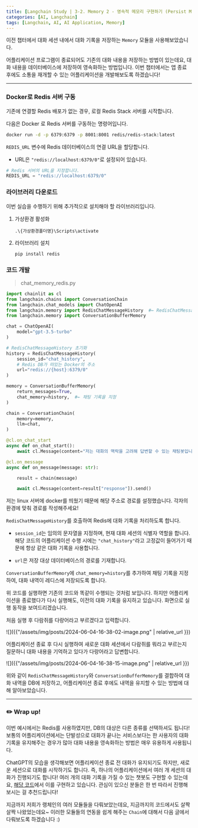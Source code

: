 ```yaml
---
title: [Langchain Study | 3-2. Memory 2 - 영속적 메모리 구현하기 (Persist Memory)]
categories: [AI, Langchain]
tags: [Langchain, AI, AI Application, Memory]		
---
```



이전 챕터에서 대화 세션 내에서 대화 기록을 저장하는 `Memory` 모듈을 사용해보았습니다. 

어플리케이션 프로그램이 종료되어도 기존의 대화 내용을 저장하는 방법이 있는데요, 대화 내용을 데이터베이스에 저장하여 영속화하는 방법입니다. 이번 챕터에서는 앱 종료 후에도 소통을 재개할 수 있는 어플리케이션을 개발해보도록 하겠습니다!

---

### Docker로 Redis 서버 구동

기존에 연결할 Redis 배포가 없는 경우, 로컬 Redis Stack 서버를 시작합니다.

다음은 Docker 로 Redis 서버를 구동하는 명령어입니다.

```bash
docker run -d -p 6379:6379 -p 8001:8001 redis/redis-stack:latest
```

`REDIS_URL` 변수에 Redis 데이터베이스의 연결 URL을 할당합니다.

- URL은 `"redis://localhost:6379/0"`로 설정되어 있습니다.

```python
# Redis 서버의 URL을 지정합니다.
REDIS_URL = "redis://localhost:6379/0"
```

### 라이브러리 다운로드

이번 실습을 수행하기 위해 추가적으로 설치해야 할 라이브러리입니다.

1. 가상환경 활성화
   
   ```shell
   .\{가상환경폴더명}\Scripts\activate
   ```

2. 라이브러리 설치
   
   ```shell
   pip install redis
   ```

### 코드 개발

> chat_memory_redis.py

```python
import chainlit as cl
from langchain.chains import ConversationChain
from langchain.chat_models import ChatOpenAI
from langchain.memory import RedisChatMessageHistory  #← RedisChatMessageHistory를 추가
from langchain.memory import ConversationBufferMemory

chat = ChatOpenAI(
    model="gpt-3.5-turbo"
)

# RedisChatMessageHistory 초기화
history = RedisChatMessageHistory(
    session_id="chat_history",
    # Redis DB가 떠있는 Docker의 주소
    url="redis://{host}:6379/0"
)

memory = ConversationBufferMemory(
    return_messages=True,
    chat_memory=history,  #← 채팅 기록을 지정
)

chain = ConversationChain(
    memory=memory,
    llm=chat,
)

@cl.on_chat_start
async def on_chat_start():
    await cl.Message(content="저는 대화의 맥락을 고려해 답변할 수 있는 채팅봇입니다. 메시지를 입력하세요.").send()

@cl.on_message
async def on_message(message: str):

    result = chain(message)

    await cl.Message(content=result["response"]).send()
```

저는 linux 서버에 docker를 띄웠기 때문에 해당 주소로 경로를 설정했습니다. 각자의 환경에 맞춰 경로를 작성해주세요!

`RedisChatMessageHistory`를 호출하여 Redis에 대화 기록을 처리하도록 합니다.

- `session_id`는 임의의 문자열을 지정하며, 현재 대화 세션의 식별자 역할을 합니다. 해당 코드의 어플리케이션 수행 시에는 `"chat_history"`라고 고정값이 들어가기 때문에 항상 같은 대화 기록을 사용합니다.

- `url`은 저장 대상 데이터베이스의 경로를 기재합니다.

`ConversationBufferMemory`에 `chat_memory=history`를 추가하여 채팅 기록을 지정하여, 대화 내역이 레디스에 저장되도록 합니다.



위 코드를 실행하면 기존의 코드와 똑같이 수행되는 것처럼 보입니다. 하지만 어플리케이션을 종료했다가 다시 실행해도, 이전의 대화 기록을 유지하고 있습니다. 화면으로 실행 동작을 보여드리겠습니다.

처음 실행 후 다람쥐를 다랑어라고 부르겠다고 입력합니다. 

![]({{"/assets/img/posts/2024-06-04-16-38-02-image.png" | relative_url }})

어플리케이션 종료 후 다시 실행하여 새로운 대화 세션에서 다람쥐를 뭐라고 부르는지 질문하니 대화 내용을 기억하고 있다가 다랑어라고 답변합니다.

![]({{"/assets/img/posts/2024-06-04-16-38-15-image.png" | relative_url }})

위와 같이 `RedisChatMessageHistory`와 `ConversationBufferMemory`를 결합하여 대화 내역을 DB에 저장하고, 어플리케이션 종료 후에도 내역을 유지할 수 있는 방법에 대해 알아보았습니다.

---

### ✏️ Wrap up!

이번 예시에서는 Redis를 사용하였지만, DB의 대상은 다른 종류를 선택하셔도 됩니다! 보통의 어플리케이션에서는 단발성으로 대화가 끝나는 서비스보다는 한 사용자의 대화 기록을 유지해주는 경우가 많아 대화 내용을 영속화하는 방법은 매우 유용하게 사용됩니다.

ChatGPT의 모습을 생각해보면 어플리케이션 종료 전 대화가 유지되기도 하지만, 새로운 세션으로 대화를 시작하기도 합니다. 즉, 하나의 어플리케이션에서 여러 개 세션의 대화가 진행되기도 합니다! 여러 개의 대화 기록을 가질 수 있는 챗봇도 구현할 수 있는데요, [해당 코드](https://github.com/wikibook/langchain/blob/master/04_memory/chat_memory_4.py)에서 이를 구현하고 있습니다. 관심이 있으신 분들은 한 번 따라서 진행해보시는 걸 추천드립니다!


지금까지 저희가 랭체인의 여러 모듈들을 다뤄보았는데요, 지금까지의 코드에서도 살짝 살짝 나왔었는데요~ 
이러한 모듈들의 연동을 쉽게 해주는 `Chain`에 대해서 다음 글에서 다뤄보도록 하겠습니다 :) 
